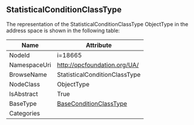 <!-- objecttype -->
## StatisticalConditionClassType
  
<!-- end of text -->
The representation of the StatisticalConditionClassType ObjectType in the address space is shown in the following table:  

|Name|Attribute|
|---|---|
|NodeId|i=18665|
|NamespaceUri|http://opcfoundation.org/UA/|
|BrowseName|StatisticalConditionClassType|
|NodeClass|ObjectType|
|IsAbstract|True|
|BaseType|[BaseConditionClassType](../../ObjectTypes/BaseConditionClassType/readme.md)|
|Categories||

